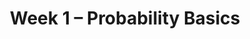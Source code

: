 ---
    title: Week 1 – Probability Basics
    weekNumber: 1
    days:
      - date: 2023-7-3
        events:
          "**LEC 1**{: .label .label-lecture } [Introduction, Probability Review](https://canvas.ucsd.edu/courses/47968/files/folder/Lecture%20Slides?preview=10117727)":
            "[🎥](https://podcast.ucsd.edu/watch/s123/cse150a_a00/1)"
      - date: 2023-7-4
        events:
          "**No LEC**{: .label .label-anno } **No Lecture, Independence Day Holiday!**":
          "**No DISC**{: .label .label-disc } No Discussion":
      - date: 2023-7-5
        events:
          "**LEC 2**{: .label .label-lecture } [More Probability Review](https://canvas.ucsd.edu/courses/47968/files/folder/Lecture%20Slides?preview=10121364)":
            "[🎥](https://podcast.ucsd.edu/watch/s123/cse150a_a00/2)"  

      - date: 2023-7-6
        events:
          "**LEC 3**{: .label .label-lecture } [Probabilistic Inference](https://canvas.ucsd.edu/courses/47968/files/folder/Lecture%20Slides?preview=10122607)":
            "[🎥](https://podcast.ucsd.edu/watch/s123/cse150a_a00/3)"
          "**QUIZ 1**{: .label .label-disc } **Quiz 1**":
          "**Refl 1**{: .label .label-reflect } [Reflection 1 due](https://canvas.ucsd.edu/courses/47968/assignments/659978)":

      - date: 2023-7-7
        events:
          "**HW 1**{: .label .label-hw } [HW 1 due](https://canvas.ucsd.edu/courses/47968/assignments/659974)":
              
---